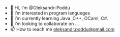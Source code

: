 - 👋 Hi, I’m @Oleksandr-Poddu
- 👀 I’m interested in program langueges
- 🌱 I’m currently learning Java ,C++, OCaml, C#.
- 💞️ I’m looking to collaborate on ...
- 📫 How to reach me oleksandr.poddu@gmail.com

<!---
Oleksandr-Poddu/Oleksandr-Poddu is a ✨ special ✨ repository because its `README.md` (this file) appears on your GitHub profile.
You can click the Preview link to take a look at your changes.
--->
